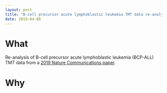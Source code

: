 ```yaml
---
layout: post
title: "B-cell precursor acute lymphoblastic leukemia TMT data re-analysis"
date: 2019-04-08
---
```


# What

Re-analysis of B-cell precursor acute lymphoblastic leukemia (BCP-ALL) TMT data from a [2019 Nature Communications paper](https://www.nature.com/articles/s41467-019-09469-3#Abs1).

# Why
